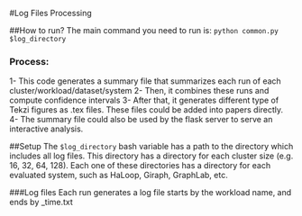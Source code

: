 #Log Files Processing


##How to run?
The main command you need to run is:
`python common.py $log_directory`

### Process:
1- This code generates a summary file that summarizes each run of each cluster/workload/dataset/system
2- Then, it combines these runs and compute confidence intervals
3- After that, it generates different type of Tekzi figures as .tex files. These files could be added into papers directly. 
4- The summary file could also be used by the flask server to serve an interactive analysis. 

##Setup
The `$log_directory` bash variable has a path to the directory which includes all log files. This directory has a directory for each cluster size (e.g. 16, 32, 64, 128). Each one of these directories has a directory for each evaluated system, such as HaLoop, Giraph, GraphLab, etc.


###Log files
Each run generates a log file starts by the workload name, and ends by _time.txt

